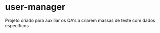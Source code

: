 # user-manager
 
Projeto criado para auxiliar os QA's a criarem massas de teste com dados específicos
